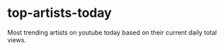 # top-artists-today
Most trending artists on youtube today based on their current daily total views.
